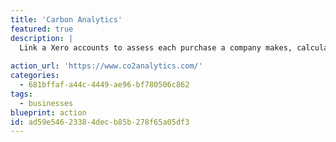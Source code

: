 ```yaml
---
title: 'Carbon Analytics'
featured: true
description: |
  Link a Xero accounts to assess each purchase a company makes, calculating the carbon impact of things like fuel, power purchases, transportation and more as well as supply chain impacts.
  
action_url: 'https://www.co2analytics.com/'
categories:
  - 681bffaf-a44c-4449-ae96-bf780506c862
tags:
  - businesses
blueprint: action
id: ad59e546-2338-4dec-b85b-278f65a05df3
---
```

